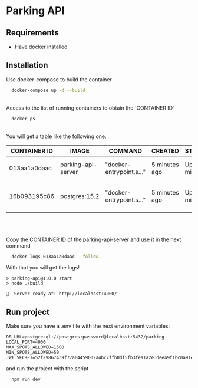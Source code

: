 # Parking API

## Requirements
* Have docker installed
## Installation
Use docker-compose to build the container

```bash
  docker-compose up -d --build
```
 <br />
Access to the list of running containers to obtain the `CONTAINER ID`

```````bash
  docker ps
```````
 <br />
You will get a table like the following one:

| CONTAINER ID | IMAGE              | COMMAND                | CREATED       | STATUS       | PORTS                   | NAMES                  |
|--------------|--------------------|------------------------|---------------|--------------|-------------------------|------------------------|
| 013aa1a0daac | parking-api-server | "docker-entrypoint.s…" | 5 minutes ago | Up 5 minutes | 0.0.0.0:14000->4000/tcp | parking-api-server-1   |
| 16b093195c86 | postgres:15.2      | "docker-entrypoint.s…" | 5 minutes ago | Up 5 minutes | 0.0.0.0:15432->5432/tcp | parking-api-postgres-1 |

<br /> <br />

Copy the CONTAINER ID of the parking-api-server and use it in the next command <br />
```````bash
  docker logs 013aa1a0daac --follow
```````

With that you will get the logs! <br />

```text
> parking-api@1.0.0 start
> node ./build

🚀  Server ready at: http://localhost:4000/
```
## Run project 

Make sure you have a .env file with the next environment variables:

```
DB_URL=postgresql://postgres:password@localhost:5432/parking
LOCAL_PORT=4000
MAX_SPOTS_ALLOWED=1500
MIN_SPOTS_ALLOWED=50
JWT_SECRET=52f29867439f77a04459002a4bc7ffb0df5fb3fea1a2e3deea9f1bc0a91e96c0
```

and run the project with the script

```````bash
  npm run dev
```````
